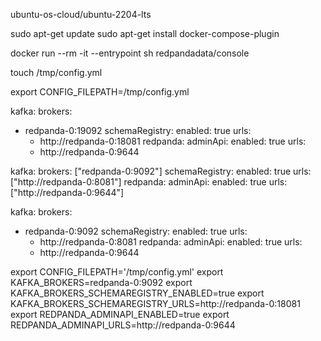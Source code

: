 ubuntu-os-cloud/ubuntu-2204-lts


 sudo apt-get update
 sudo apt-get install docker-compose-plugin


docker run --rm -it --entrypoint sh redpandadata/console

touch /tmp/config.yml

export CONFIG_FILEPATH=/tmp/config.yml

kafka:
  brokers:
  - redpanda-0:19092
  schemaRegistry:
    enabled: true
    urls:
    - http://redpanda-0:18081
redpanda:
  adminApi:
    enabled: true
    urls:
    - http://redpanda-0:9644

kafka:
  brokers: ["redpanda-0:9092"]
  schemaRegistry:
    enabled: true
    urls: ["http://redpanda-0:8081"]
redpanda:
  adminApi:
    enabled: true
    urls: ["http://redpanda-0:9644"]

kafka:
  brokers:
  - redpanda-0:9092
  schemaRegistry:
    enabled: true
    urls:
    - http://redpanda-0:8081
redpanda:
  adminApi:
    enabled: true
    urls:
    - http://redpanda-0:9644

export CONFIG_FILEPATH='/tmp/config.yml'
export KAFKA_BROKERS=redpanda-0:9092
export KAFKA_BROKERS_SCHEMAREGISTRY_ENABLED=true
export KAFKA_BROKERS_SCHEMAREGISTRY_URLS=http://redpanda-0:18081
export REDPANDA_ADMINAPI_ENABLED=true
export REDPANDA_ADMINAPI_URLS=http://redpanda-0:9644

